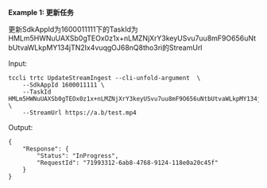 **Example 1: 更新任务**

更新SdkAppId为1600011111下的TaskId为HMLm5HWNuUAXSb0gTEOx0z1x+nLMZNjXrY3keyUSvu7uu8mF9O656uNtbUtvaWLkpMY134jTN2Ix4vuqgOJ68nQ8tho3ri的StreamUrl

Input: 

```
tccli trtc UpdateStreamIngest --cli-unfold-argument  \
    --SdkAppId 1600011111 \
    --TaskId HMLm5HWNuUAXSb0gTEOx0z1x+nLMZNjXrY3keyUSvu7uu8mF9O656uNtbUtvaWLkpMY134jTN2Ix4vuqgOJ68nQ8tho3ri \
    --StreamUrl https://a.b/test.mp4
```

Output: 
```
{
    "Response": {
        "Status": "InProgress",
        "RequestId": "71993312-6ab8-4768-9124-118e0a20c45f"
    }
}
```

